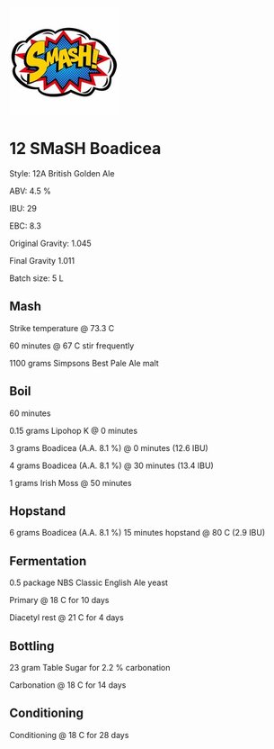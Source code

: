 ![logo](./12_SMaSH_Boadicea.jpeg)

# 12 SMaSH Boadicea

Style: 12A British Golden Ale

ABV: 4.5 %

IBU: 29

EBC: 8.3

Original Gravity: 1.045

Final Gravity 1.011

Batch size: 5 L

## Mash

Strike temperature @ 73.3 C

60 minutes @ 67 C stir frequently

1100 grams Simpsons Best Pale Ale malt

## Boil

60 minutes

0.15 grams Lipohop K @ 0 minutes

3 grams Boadicea (A.A. 8.1 %) @ 0 minutes (12.6 IBU)

4 grams Boadicea (A.A. 8.1 %) @ 30 minutes (13.4 IBU)

1 grams Irish Moss @ 50 minutes

## Hopstand

6 grams Boadicea (A.A. 8.1 %) 15 minutes hopstand @ 80 C (2.9 IBU)

## Fermentation

0.5 package NBS Classic English Ale yeast

Primary @ 18 C for 10 days

Diacetyl rest @ 21 C for 4 days

## Bottling

23 gram Table Sugar for 2.2 % carbonation

Carbonation @ 18 C for 14 days

## Conditioning

Conditioning @ 18 C for 28 days
